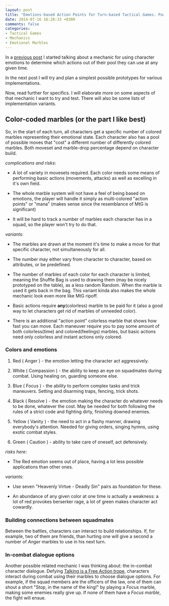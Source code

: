 ```yaml
---
layout: post
title: "Emotions-based Action Points for Turn-based Tactical Games. Part 2"
date: 2014-07-16 16:28:33 +0300
comments: false
categories:
- Tactical Games
- Mechanics
- Emotional Marbles
---
```


In a [previous post](/blog/2014/07/13/emotions-based-action-points-for-turn-based-tactical-games/) I started talking about a mechanic for using character emotions to determine which actions out of their pool they can use at any given time. 

In the next post I will try and plan a simplest possible prototypes for various implementations.

Now, read further for specifics. I will elaborate more on some aspects of that mechanic I want to try and test. There will also be some lists of implementation variants. 

<!-- more -->

## Color-coded marbles (or the part I like best)
So, in the start of each turn, all characters get a specific number of colored marbles representing their emotional state. Each character also has a pool of possible moves that "cost" a different number of differently colored marbles. Both moveset and marble-drop percentage depend on character build.

*complications and risks*:

- A lot of variety in movesets required. Each color needs some means of performing basic actions (movements, attacks) as well as excelling in it's own field.

- The whole marble system will not have a feel of being based on emotions, the player will handle it simply as multi-colored "action points" or "mana" (makes sense since the resemblance of MtG is significant)

- It will be hard to track a number of marbles each character has in a squad, so the player won't try to do that.

*variants*: 

- The marbles are drawn at the moment it's time to make a move for that specific character, not simultaneously for all.

- The number may either vary from character to character, based on attributes, or be predefined.

- The number of marbles of each color for each character is limited, meaning the Shuffle Bag is used to drawing them (may be nicely prototyped on the table), as a less random Random. When the marble is used it gets back in the bag. This variant kinda also makes the whole mechanic look even more like MtG ripoff.

- Basic actions require **any**(colorless) marble to be paid for it (also a good way to let characters get rid of marbles of unneeded color). 

- There is an additional "action point" colorless marble that shows how fast you can move. Each maneuver require you to pay some amount of both colorless(time) and colored(feelings) marbles, but basic actions need only colorless and instant actions only colored. 

### Colors and emotions

1. Red ( Anger ) - the emotion letting the character act aggressively.  

2. White ( Compassion ) - the ability to keep an eye on squadmates during combat. Using healing on, guarding someone else.

3. Blue ( Focus ) - the ability to perform complex tasks and trick maneuvers. Setting and disarming traps, fencing, trick shots.

4. Black ( Resolve ) - the emotion making the character do whatever needs to be done, whatever the cost. May be needed for both following the rules of a strict code and fighting dirty, finishing downed enemies.

5. Yellow ( Vanity ) - the need to act in a flashy manner, drawing everybody's attention. Needed for giving orders, singing hymns, using exotic combat styles.

6. Green ( Caution ) - ability to take care of oneself, act defensively.

*risks here*:

- The Red emotion seems out of place, having a lot less possible applications than other ones.

*variants*: 

- Use seven "Heavenly Virtue - Deadly Sin" pairs as foundation for these.

- An abundance of any given color at one time is actually a weakness: a lot of red provokes berserker rage, a lot of green makes character act cowardly.

### Building connections between squadmates

Between the battles, characters can interact to build relationships. If, for example, two of them are friends, than hurting one will give a second a number of *Anger* marbles to use in his next turn.

### In-combat dialogue options

Another possible related mechanic I was thinking about: the in-combat character dialogue. Defying [Talking is a Free Action trope](http://tvtropes.org/pmwiki/pmwiki.php/Main/TalkingIsAFreeAction), characters interact during combat using their marbles to choose dialogue options. For example, if the squad members are the officers of the law, one of them can shout a short "Stop, in the name of the king!" by playing a *Focus* marble, making some enemies really give up. If none of them have a *Focus marble*, the fight will ensue. 